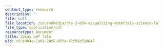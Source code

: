 ```yaml
---
content_type: resource
description: ''
file: null
file_location: /coursemedia/res-3-004-visualizing-materials-science-fall-2017/cb2a0b4e1a61249805fa32fb8e328647_odOULv5UqAg.pdf
file_type: application/pdf
resourcetype: Document
title: 3play pdf file
uid: cb2a0b4e-1a61-2498-05fa-32fb8e328647
---
```

